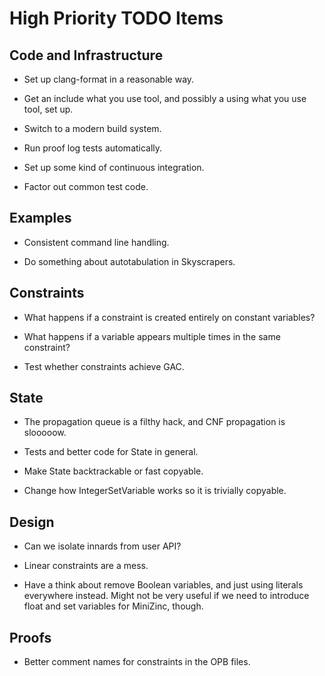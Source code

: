 High Priority TODO Items
========================

Code and Infrastructure
-----------------------

- Set up clang-format in a reasonable way.

- Get an include what you use tool, and possibly a using what you use tool, set up.

- Switch to a modern build system.

- Run proof log tests automatically.

- Set up some kind of continuous integration.

- Factor out common test code.

Examples
--------

- Consistent command line handling.

- Do something about autotabulation in Skyscrapers.

Constraints
-----------

- What happens if a constraint is created entirely on constant variables?

- What happens if a variable appears multiple times in the same constraint?

- Test whether constraints achieve GAC.

State
-----

- The propagation queue is a filthy hack, and CNF propagation is slooooow.

- Tests and better code for State in general.

- Make State backtrackable or fast copyable.

- Change how IntegerSetVariable works so it is trivially copyable.

Design
------

- Can we isolate innards from user API?

- Linear constraints are a mess.

- Have a think about remove Boolean variables, and just using literals
  everywhere instead. Might not be very useful if we need to introduce float
  and set variables for MiniZinc, though.

Proofs
------

- Better comment names for constraints in the OPB files.

